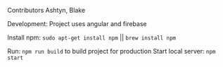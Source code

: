 Contributors Ashtyn, Blake

Development:
Project uses angular and firebase

Install npm: `sudo apt-get install npm` || `brew install npm`

Run: `npm run build` to build project for production
Start local server: `npm start`
